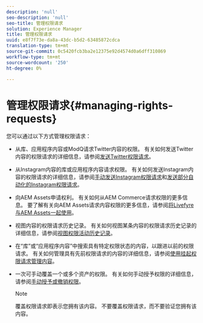 ```yaml
---
description: 'null'
seo-description: 'null'
seo-title: 管理权限请求
solution: Experience Manager
title: 管理权限请求
uuid: e8f7f73e-da8a-43dc-b5d2-63485872cdca
translation-type: tm+mt
source-git-commit: 0c5420fcb3ba2e12375e92d4574d0a6dff310869
workflow-type: tm+mt
source-wordcount: '250'
ht-degree: 0%

---
```



# 管理权限请求{#managing-rights-requests}

您可以通过以下方式管理权限请求：

* 从库、应用程序内容或ModQ请求Twitter内容的权限。 有关如何发送Twitter内容的权限请求的详细信息，请参阅[发送Twitter权限请求](../c-how-requesting-rights-works/t-send-a-rights-request-to-own-a-digital-asset.md#t_send_a_rights_request_to_own_a_digital_asset)。
* 从Instagram内容的库或应用程序内容请求权限。 有关如何发送Instagram内容的权限请求的详细信息，请参阅[手动发送Instagram权限请求](../c-how-requesting-rights-works/c-send-instagram-manual-rights-request.md#c_send_instagram_manual_rights_request)和[发送部分自动化的Instagram权限请求](../c-how-requesting-rights-works/c-send-an-instagram-rights-request-from-the-library.md#c_send_an_instagram_rights_request_from_the_library)。

* 向AEM Assets申请权利。 有关如何从AEM Commerce请求权限的更多信息。 要了解有关向AEM Assets请求内容权限的更多信息，请参阅[将Livefyre与AEM Assets一起使用](https://helpx.adobe.com/experience-manager/6-4/sites/administering/using/livefyre.html#UseLivefyrewithAEMAssets)。
* 视图内容的权限请求历史记录。 有关如何视图某条内容的权限请求历史记录的详细信息，请参阅[视图权限活动历史记录](../c-how-requesting-rights-works/c-view-rights-activity-history.md#c_view_rights_activity_history)。
* 在“库”或“应用程序内容”中搜索具有特定权限状态的内容，以跟进以前的权限请求。 有关如何管理具有先前权限请求的内容的详细信息，请参阅[使用挂起权限请求管理内容](../c-how-requesting-rights-works/t-manage-content-with-pending-rights-request.md#t_manage_content_with_pending_rights_request)。
* 一次可手动覆盖一个或多个资产的权限。 有关如何手动授予权限的详细信息，请参阅[手动授予或撤销权限](../c-how-requesting-rights-works/t-manually-grant-the-rights-for-one-or-more-assets.md#t_manually_grant_the_rights_for_one_or_more_assets)。

   >[!NOTE]
   >
   >覆盖权限请求即表示您拥有该内容。 不要覆盖权限请求，而不要验证您拥有该内容。

